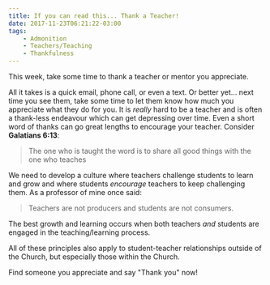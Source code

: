 ```yaml
---
title: If you can read this... Thank a Teacher!
date: 2017-11-23T06:21:22-03:00
tags:
    - Admonition
    - Teachers/Teaching
    - Thankfulness
---
```


This week, take some time to thank a teacher or mentor you appreciate.

All it takes is a quick email, phone call, or even a text. Or better yet... next time you see them, take some time to let them know how much you appreciate what they do for you. It is *really* hard to be a teacher and is often a thank-less endeavour which can get depressing over time. Even a short word of thanks can go great lengths to encourage your teacher. Consider **Galatians 6:13**:

> The one who is taught the word is to share all good things with the one who teaches

We need to develop a culture where teachers challenge students to learn and grow and where students *encourage* teachers to keep challenging them. As a professor of mine once said:

> Teachers are not producers and students are not consumers.

The best growth and learning occurs when both teachers *and* students are engaged in the teaching/learning process.

All of these principles also apply to student-teacher relationships outside of the Church, but especially those within the Church.

Find someone you appreciate and say "Thank you" now!
